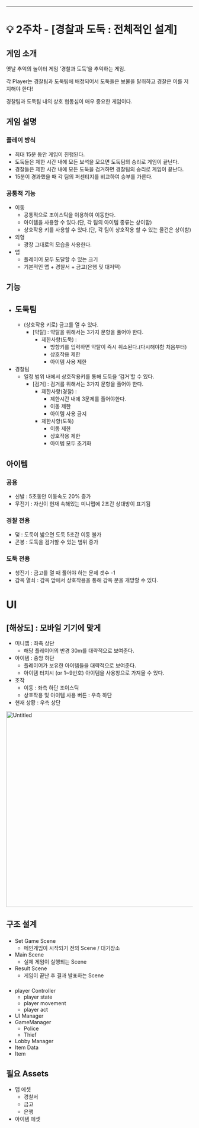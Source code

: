 
------------------

# 💡 2주차 - [경찰과 도둑 : 전체적인 설계]

## 게임 소개

옛날 추억의 놀이터 게임 ‘경찰과 도둑’을 추억하는 게임.

각 Player는 경찰팀과 도둑팀에 배정되어서 도둑들은 보물을 탈취하고 경찰은 이를 저지해야 한다!

경찰팀과 도둑팀 내의 상호 협동심이 매우 중요한 게임이다.

## 게임 설명

### 플레이 방식

- 최대 15분 동안 게임이 진행된다.
- 도둑들은 제한 시간 내에 모든 보석을 모으면 도둑팀의 승리로 게임이 끝난다.
- 경찰들은 제한 시간 내에 모든 도둑을 검거하면 경찰팀의 승리로 게임이 끝난다.
- 15분이 경과했을 때 각 팀의 퍼센티지를 비교하여 승부를 가른다.

### 공통적 기능

- 이동
    - 공통적으로 조이스틱을 이용하여 이동한다.
    - 아이템을 사용할 수 있다.(단, 각 팀의 아이템 종류는 상이함)
    - 상호작용 키를 사용할 수 있다.(단, 각 팀이 상호작용 할 수 있는 물건은 상이함)
- 외형
    - 광장 그대로의 모습을 사용한다.
- 맵
    - 플레이어 모두 도달할 수 있는 크기
    - 기본적인 맵 + 경찰서 + 금고(은행 및 대저택)

## 기능

- 도둑팀
    - 
    - (상호작용 키로) 금고를 열 수 있다.
        - [약탈] : 약탈을 위해서는 3가지 문항을 풀어야 한다.
            - 제한사항(도둑) :
                - 방향키를 입력하면 약탈이 즉시 취소된다.(다시해야함 처음부터)
                - 상호작용 제한
                - 아이템 사용 제한
- 경찰팀
    - 일정 범위 내에서 상호작용키를 통해 도둑을 ‘검거’할 수 있다.
        - [검거] : 검거를 위해서는 3가지 문항을 풀어야 한다.
            - 제한사항(경찰) :
                - 제한시간 내에 3문제를 풀어야한다.
                - 이동 제한
                - 아이템 사용 금지
            - 제한사항(도둑)
                - 이동 제한
                - 상호작용 제한
                - 아이템 모두 초기화
            

## 아이템

### 공용

- 신발 : 5초동안 이동속도 20% 증가
- 무전기 : 자신이 현재 속해있는 미니맵에 2초간 상대방이 표기됨

### 경찰 전용

- 덫 : 도둑이 밟으면 도둑 5초간 이동 불가
- 곤봉 : 도둑을 검거할 수 있는 범위 증가

### 도둑 전용

- 청진기 :  금고를 열 때 풀어야 하는 문제 갯수 -1
- 감옥 열쇠 : 감옥 앞에서 상호작용을 통해 감옥 문을 개방할 수 있다.

# UI

## [해상도] : 모바일 기기에 맞게

- 미니맵 : 좌측 상단
    - 해당 플레이어의 반경 30m를 대략적으로 보여준다.
- 아이템 :  중앙 하단
    - 플레이어가 보유한 아이템들을 대략적으로 보여준다.
    - 아이템 터치시 (or 1~9번호) 아이템을 사용창으로 가져올 수 있다.
- 조작
    - 이동 : 좌측 하단 조이스틱
    - 상호작용 및 아이템 사용 버튼
: 우측 하단
- 현재 상황 : 우측 상단

 <img width="528" alt="Untitled" src="https://user-images.githubusercontent.com/39714917/191142665-34eea731-e1b9-49aa-98bc-d8433ae23aed.png">



## 구조 설계

### <Scene>

- Set Game Scene
    - 메인게임이 시작되기 전의 Scene / 대기장소
- Main Scene
    - 실제 게임이 실행되는 Scene
- Result Scene
    - 게임이 끝난 후 결과 발표하는 Scene
    

### <Manager>

- player Controller
    - player state
    - player movement
    - player act
- UI Manager
- GameManager
    - Police
    - Thief
- Lobby Manager
- Item Data
- Item

## 필요 Assets

- 맵 에셋
    - 경찰서
    - 금고
    - 은행
- 아이템 에셋
